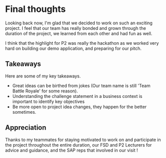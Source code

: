 # Final thoughts

Looking back now, I'm glad that we decided to work on such an exciting project. I feel that our team has really bonded and grown through the duration of the project, we learned from each other and had fun as well.

I think that the highlight for P2 was really the hackathon as we worked very hard on building our demo application, and preparing for our pitch.

## Takeaways

Here are some of my key takeaways.

- Great ideas can be birthed from jokes (Our team name is still 'Team Battle Royale' for some reason).
- Understanding the challenge statement in a business context is important to identify key objectives
- Be more open to project idea changes, they happen for the better sometimes.

## Appreciation

Thanks to my teammates for staying motivated to work on and participate in the project throughout the entire duration, our FSD and P2 Lecturers for advice and guidance, and the SAP reps that involved in our visit !
